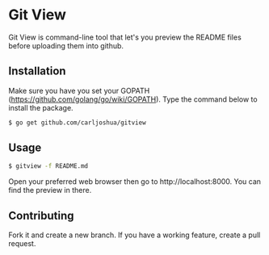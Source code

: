 # Git View

Git View is command-line tool that let's you preview the README files before uploading them into github.

## Installation
Make sure you have you set your GOPATH (https://github.com/golang/go/wiki/GOPATH). Type the command below to install the package.

```bash
$ go get github.com/carljoshua/gitview
```

## Usage
```bash
$ gitview -f README.md
```
Open your preferred web browser then go to http://localhost:8000. You can find the preview in there.

## Contributing
Fork it and create a new branch. If you have a working feature, create a pull request.
